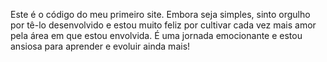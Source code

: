 Este é o código do meu primeiro site. Embora seja simples, sinto orgulho por tê-lo desenvolvido e estou muito feliz por cultivar cada vez mais amor pela área em que estou envolvida. É uma jornada emocionante e estou ansiosa para aprender e evoluir ainda mais!
